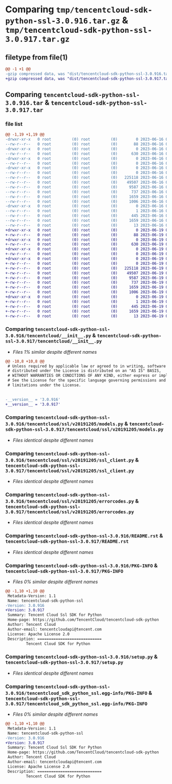 # Comparing `tmp/tencentcloud-sdk-python-ssl-3.0.916.tar.gz` & `tmp/tencentcloud-sdk-python-ssl-3.0.917.tar.gz`

## filetype from file(1)

```diff
@@ -1 +1 @@
-gzip compressed data, was "dist/tencentcloud-sdk-python-ssl-3.0.916.tar", last modified: Fri Jun 16 00:40:42 2023, max compression
+gzip compressed data, was "dist/tencentcloud-sdk-python-ssl-3.0.917.tar", last modified: Mon Jun 19 00:32:26 2023, max compression
```

## Comparing `tencentcloud-sdk-python-ssl-3.0.916.tar` & `tencentcloud-sdk-python-ssl-3.0.917.tar`

### file list

```diff
@@ -1,19 +1,19 @@
-drwxr-xr-x   0 root         (0) root         (0)        0 2023-06-16 00:40:42.000000 tencentcloud-sdk-python-ssl-3.0.916/
--rw-r--r--   0 root         (0) root         (0)       88 2023-06-16 00:40:42.000000 tencentcloud-sdk-python-ssl-3.0.916/setup.cfg
-drwxr-xr-x   0 root         (0) root         (0)        0 2023-06-16 00:40:42.000000 tencentcloud-sdk-python-ssl-3.0.916/tencentcloud/
--rw-r--r--   0 root         (0) root         (0)      630 2023-06-16 00:40:42.000000 tencentcloud-sdk-python-ssl-3.0.916/tencentcloud/__init__.py
-drwxr-xr-x   0 root         (0) root         (0)        0 2023-06-16 00:40:42.000000 tencentcloud-sdk-python-ssl-3.0.916/tencentcloud/ssl/
--rw-r--r--   0 root         (0) root         (0)        0 2023-06-16 00:40:42.000000 tencentcloud-sdk-python-ssl-3.0.916/tencentcloud/ssl/__init__.py
-drwxr-xr-x   0 root         (0) root         (0)        0 2023-06-16 00:40:42.000000 tencentcloud-sdk-python-ssl-3.0.916/tencentcloud/ssl/v20191205/
--rw-r--r--   0 root         (0) root         (0)        0 2023-06-16 00:40:42.000000 tencentcloud-sdk-python-ssl-3.0.916/tencentcloud/ssl/v20191205/__init__.py
--rw-r--r--   0 root         (0) root         (0)   225118 2023-06-16 00:40:42.000000 tencentcloud-sdk-python-ssl-3.0.916/tencentcloud/ssl/v20191205/models.py
--rw-r--r--   0 root         (0) root         (0)    49507 2023-06-16 00:40:42.000000 tencentcloud-sdk-python-ssl-3.0.916/tencentcloud/ssl/v20191205/ssl_client.py
--rw-r--r--   0 root         (0) root         (0)     9587 2023-06-16 00:40:42.000000 tencentcloud-sdk-python-ssl-3.0.916/tencentcloud/ssl/v20191205/errorcodes.py
--rw-r--r--   0 root         (0) root         (0)      737 2023-06-16 00:40:42.000000 tencentcloud-sdk-python-ssl-3.0.916/README.rst
--rw-r--r--   0 root         (0) root         (0)     1659 2023-06-16 00:40:42.000000 tencentcloud-sdk-python-ssl-3.0.916/PKG-INFO
--rw-r--r--   0 root         (0) root         (0)     1006 2023-06-16 00:40:42.000000 tencentcloud-sdk-python-ssl-3.0.916/setup.py
-drwxr-xr-x   0 root         (0) root         (0)        0 2023-06-16 00:40:42.000000 tencentcloud-sdk-python-ssl-3.0.916/tencentcloud_sdk_python_ssl.egg-info/
--rw-r--r--   0 root         (0) root         (0)        1 2023-06-16 00:40:42.000000 tencentcloud-sdk-python-ssl-3.0.916/tencentcloud_sdk_python_ssl.egg-info/dependency_links.txt
--rw-r--r--   0 root         (0) root         (0)      445 2023-06-16 00:40:42.000000 tencentcloud-sdk-python-ssl-3.0.916/tencentcloud_sdk_python_ssl.egg-info/SOURCES.txt
--rw-r--r--   0 root         (0) root         (0)     1659 2023-06-16 00:40:42.000000 tencentcloud-sdk-python-ssl-3.0.916/tencentcloud_sdk_python_ssl.egg-info/PKG-INFO
--rw-r--r--   0 root         (0) root         (0)       13 2023-06-16 00:40:42.000000 tencentcloud-sdk-python-ssl-3.0.916/tencentcloud_sdk_python_ssl.egg-info/top_level.txt
+drwxr-xr-x   0 root         (0) root         (0)        0 2023-06-19 00:32:26.000000 tencentcloud-sdk-python-ssl-3.0.917/
+-rw-r--r--   0 root         (0) root         (0)       88 2023-06-19 00:32:26.000000 tencentcloud-sdk-python-ssl-3.0.917/setup.cfg
+drwxr-xr-x   0 root         (0) root         (0)        0 2023-06-19 00:32:26.000000 tencentcloud-sdk-python-ssl-3.0.917/tencentcloud/
+-rw-r--r--   0 root         (0) root         (0)      630 2023-06-19 00:32:25.000000 tencentcloud-sdk-python-ssl-3.0.917/tencentcloud/__init__.py
+drwxr-xr-x   0 root         (0) root         (0)        0 2023-06-19 00:32:26.000000 tencentcloud-sdk-python-ssl-3.0.917/tencentcloud/ssl/
+-rw-r--r--   0 root         (0) root         (0)        0 2023-06-19 00:32:25.000000 tencentcloud-sdk-python-ssl-3.0.917/tencentcloud/ssl/__init__.py
+drwxr-xr-x   0 root         (0) root         (0)        0 2023-06-19 00:32:26.000000 tencentcloud-sdk-python-ssl-3.0.917/tencentcloud/ssl/v20191205/
+-rw-r--r--   0 root         (0) root         (0)        0 2023-06-19 00:32:25.000000 tencentcloud-sdk-python-ssl-3.0.917/tencentcloud/ssl/v20191205/__init__.py
+-rw-r--r--   0 root         (0) root         (0)   225118 2023-06-19 00:32:25.000000 tencentcloud-sdk-python-ssl-3.0.917/tencentcloud/ssl/v20191205/models.py
+-rw-r--r--   0 root         (0) root         (0)    49507 2023-06-19 00:32:25.000000 tencentcloud-sdk-python-ssl-3.0.917/tencentcloud/ssl/v20191205/ssl_client.py
+-rw-r--r--   0 root         (0) root         (0)     9587 2023-06-19 00:32:25.000000 tencentcloud-sdk-python-ssl-3.0.917/tencentcloud/ssl/v20191205/errorcodes.py
+-rw-r--r--   0 root         (0) root         (0)      737 2023-06-19 00:32:25.000000 tencentcloud-sdk-python-ssl-3.0.917/README.rst
+-rw-r--r--   0 root         (0) root         (0)     1659 2023-06-19 00:32:26.000000 tencentcloud-sdk-python-ssl-3.0.917/PKG-INFO
+-rw-r--r--   0 root         (0) root         (0)     1006 2023-06-19 00:32:25.000000 tencentcloud-sdk-python-ssl-3.0.917/setup.py
+drwxr-xr-x   0 root         (0) root         (0)        0 2023-06-19 00:32:26.000000 tencentcloud-sdk-python-ssl-3.0.917/tencentcloud_sdk_python_ssl.egg-info/
+-rw-r--r--   0 root         (0) root         (0)        1 2023-06-19 00:32:26.000000 tencentcloud-sdk-python-ssl-3.0.917/tencentcloud_sdk_python_ssl.egg-info/dependency_links.txt
+-rw-r--r--   0 root         (0) root         (0)      445 2023-06-19 00:32:26.000000 tencentcloud-sdk-python-ssl-3.0.917/tencentcloud_sdk_python_ssl.egg-info/SOURCES.txt
+-rw-r--r--   0 root         (0) root         (0)     1659 2023-06-19 00:32:26.000000 tencentcloud-sdk-python-ssl-3.0.917/tencentcloud_sdk_python_ssl.egg-info/PKG-INFO
+-rw-r--r--   0 root         (0) root         (0)       13 2023-06-19 00:32:26.000000 tencentcloud-sdk-python-ssl-3.0.917/tencentcloud_sdk_python_ssl.egg-info/top_level.txt
```

### Comparing `tencentcloud-sdk-python-ssl-3.0.916/tencentcloud/__init__.py` & `tencentcloud-sdk-python-ssl-3.0.917/tencentcloud/__init__.py`

 * *Files 1% similar despite different names*

```diff
@@ -10,8 +10,8 @@
 # Unless required by applicable law or agreed to in writing, software
 # distributed under the License is distributed on an "AS IS" BASIS,
 # WITHOUT WARRANTIES OR CONDITIONS OF ANY KIND, either express or implied.
 # See the License for the specific language governing permissions and
 # limitations under the License.
 
 
-__version__ = '3.0.916'
+__version__ = '3.0.917'
```

### Comparing `tencentcloud-sdk-python-ssl-3.0.916/tencentcloud/ssl/v20191205/models.py` & `tencentcloud-sdk-python-ssl-3.0.917/tencentcloud/ssl/v20191205/models.py`

 * *Files identical despite different names*

### Comparing `tencentcloud-sdk-python-ssl-3.0.916/tencentcloud/ssl/v20191205/ssl_client.py` & `tencentcloud-sdk-python-ssl-3.0.917/tencentcloud/ssl/v20191205/ssl_client.py`

 * *Files identical despite different names*

### Comparing `tencentcloud-sdk-python-ssl-3.0.916/tencentcloud/ssl/v20191205/errorcodes.py` & `tencentcloud-sdk-python-ssl-3.0.917/tencentcloud/ssl/v20191205/errorcodes.py`

 * *Files identical despite different names*

### Comparing `tencentcloud-sdk-python-ssl-3.0.916/README.rst` & `tencentcloud-sdk-python-ssl-3.0.917/README.rst`

 * *Files identical despite different names*

### Comparing `tencentcloud-sdk-python-ssl-3.0.916/PKG-INFO` & `tencentcloud-sdk-python-ssl-3.0.917/PKG-INFO`

 * *Files 0% similar despite different names*

```diff
@@ -1,10 +1,10 @@
 Metadata-Version: 1.1
 Name: tencentcloud-sdk-python-ssl
-Version: 3.0.916
+Version: 3.0.917
 Summary: Tencent Cloud Ssl SDK for Python
 Home-page: https://github.com/TencentCloud/tencentcloud-sdk-python
 Author: Tencent Cloud
 Author-email: tencentcloudapi@tencent.com
 License: Apache License 2.0
 Description: ============================
         Tencent Cloud SDK for Python
```

### Comparing `tencentcloud-sdk-python-ssl-3.0.916/setup.py` & `tencentcloud-sdk-python-ssl-3.0.917/setup.py`

 * *Files identical despite different names*

### Comparing `tencentcloud-sdk-python-ssl-3.0.916/tencentcloud_sdk_python_ssl.egg-info/PKG-INFO` & `tencentcloud-sdk-python-ssl-3.0.917/tencentcloud_sdk_python_ssl.egg-info/PKG-INFO`

 * *Files 0% similar despite different names*

```diff
@@ -1,10 +1,10 @@
 Metadata-Version: 1.1
 Name: tencentcloud-sdk-python-ssl
-Version: 3.0.916
+Version: 3.0.917
 Summary: Tencent Cloud Ssl SDK for Python
 Home-page: https://github.com/TencentCloud/tencentcloud-sdk-python
 Author: Tencent Cloud
 Author-email: tencentcloudapi@tencent.com
 License: Apache License 2.0
 Description: ============================
         Tencent Cloud SDK for Python
```

